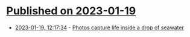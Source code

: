 # [Published on 2023-01-19](index.md)

* [2023-01-19, 12:17:34](https://news.ycombinator.com/item?id=34439525) - [Photos capture life inside a drop of seawater](https://www.smithsonianmag.com/science-nature/these-gorgeous-photos-capture-life-inside-drop-seawater-180981297/)
